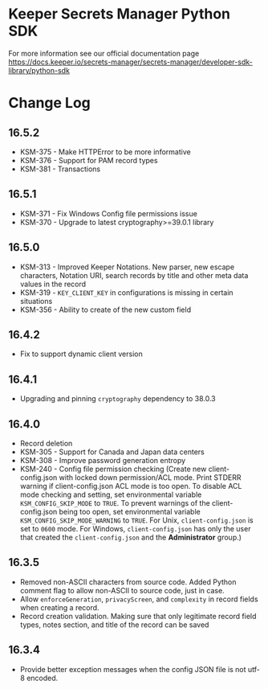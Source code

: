 # Keeper Secrets Manager Python SDK

For more information see our official documentation page https://docs.keeper.io/secrets-manager/secrets-manager/developer-sdk-library/python-sdk

# Change Log

## 16.5.2
* KSM-375 - Make HTTPError to be more informative
* KSM-376 - Support for PAM record types
* KSM-381 - Transactions

## 16.5.1
* KSM-371 - Fix Windows Config file permissions issue
* KSM-370 - Upgrade to latest cryptography>=39.0.1 library

## 16.5.0
* KSM-313 - Improved Keeper Notations. New parser, new escape characters, Notation URI, search records by title and other meta data values in the record
* KSM-319 - `KEY_CLIENT_KEY` in configurations is missing in certain situations
* KSM-356 - Ability to create of the new custom field

## 16.4.2
* Fix to support dynamic client version

## 16.4.1
* Upgrading and pinning `cryptography` dependency to 38.0.3

## 16.4.0
* Record deletion
* KSM-305 - Support for Canada and Japan data centers
* KSM-308 - Improve password generation entropy
* KSM-240 - Config file permission checking (Create new client-config.json with locked down permission/ACL mode. Print STDERR warning if client-config.json ACL mode is too
  open. To disable ACL mode checking and setting, set environmental variable `KSM_CONFIG_SKIP_MODE` to `TRUE`. To prevent
  warnings of the client-config.json being too open, set environmental variable `KSM_CONFIG_SKIP_MODE_WARNING` to `TRUE`.
  For Unix, `client-config.json` is set to `0600` mode. For Windows, `client-config.json` has only the user that created
  the `client-config.json` and the **Administrator** group.)



## 16.3.5

* Removed non-ASCII characters from source code. Added Python comment flag to allow non-ASCII to source code, just in
case.
* Allow `enforceGeneration`, `privacyScreen`, and `complexity` in record fields when creating a record.
* Record creation validation. Making sure that only legitimate record field types, notes section, and title of the record can be saved

## 16.3.4

* Provide better exception messages when the config JSON file is not utf-8 encoded.
